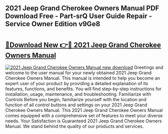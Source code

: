 ## 2021 Jeep Grand Cherokee Owners Manual PDF Download Free - Part-srQ User Guide Repair - Service Owner Edition v9Ge8

# <h2><a href="http://bc36452.oget.top/?id=2021+Jeep+Grand+Cherokee+Owners+Manual">🔗Download New 👉🔴 2021 Jeep Grand Cherokee Owners Manual</a></h2>

[![2021 Jeep Grand Cherokee Owners Manual new download](https://i.imgur.com/5g1atiW.png)](http://bc36452.oget.top/?id=2021+Jeep+Grand+Cherokee+Owners+Manual)
Greetings and welcome to the user manual for your newly obtained 2021 Jeep Grand Cherokee Owners Manual. This manual is intended to help you become an expert user of your product by providing a detailed explanation of its features, functions, and benefits. You will find step-by-step instructions for installation, usage, maintenance, and troubleshooting. Familiarize with Controls Before you begin, familiarize yourself with the location and function of all control buttons and settings on your 2021 Jeep Grand Cherokee Owners Manual. This 2021 Jeep Grand Cherokee Owners Manual comes equipped with a comprehensive set of features to meet your diverse needs. Your Satisfaction is Guaranteed 2021 Jeep Grand Cherokee Owners Manual. We stand behind the quality of our products and services.
